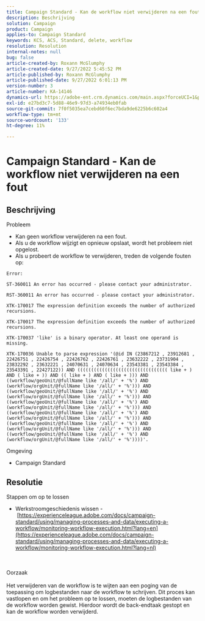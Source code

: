 ```yaml
---
title: Campaign Standard - Kan de workflow niet verwijderen na een fout
description: Beschrijving
solution: Campaign
product: Campaign
applies-to: Campaign Standard
keywords: KCS, ACS, Standard, delete, workflow
resolution: Resolution
internal-notes: null
bug: false
article-created-by: Roxann McGlumphy
article-created-date: 9/27/2022 5:45:52 PM
article-published-by: Roxann McGlumphy
article-published-date: 9/27/2022 6:01:13 PM
version-number: 3
article-number: KA-14146
dynamics-url: https://adobe-ent.crm.dynamics.com/main.aspx?forceUCI=1&pagetype=entityrecord&etn=knowledgearticle&id=6f704435-8c3e-ed11-9db1-00224808613b
exl-id: e27bd3c7-5d88-46e9-97d3-a74934eb0fab
source-git-commit: 7f0f5035ea7cebd60f6ec7bda9de6225b6c602a4
workflow-type: tm+mt
source-wordcount: '133'
ht-degree: 11%

---
```


# Campaign Standard - Kan de workflow niet verwijderen na een fout

## Beschrijving

Probleem<br>
- Kan geen workflow verwijderen na een fout.
- Als u de workflow wijzigt en opnieuw opslaat, wordt het probleem niet opgelost.
- Als u probeert de workflow te verwijderen, treden de volgende fouten op:



```
Error:

ST-360011 An error has occurred - please contact your administrator.

RST-360011 An error has occurred - please contact your administrator.

XTK-170017 The expression definition exceeds the number of authorized recursions.

XTK-170017 The expression definition exceeds the number of authorized recursions.

XTK-170037 'like' is a binary operator. At least one operand is missing.

XTK-170036 Unable to parse expression '(@id IN (23867212 , 23912681 , 22426751 , 22426754 , 22426762 , 22426761 , 23632222 , 23731904 , 23832292 , 23632221 , 24070631 , 24070634 , 23543381 , 23543384 , 23543391 , 22427122)) AND ((((((((((((((((((((((((((((((((( like + ) AND ( like + )) AND (( like + ) AND ( like + ))) AND ((workflow/geoUnit/@fullName like '/all/' + '%') AND (workflow/orgUnit/@fullName like '/all/' + '%'))) AND ((workflow/geoUnit/@fullName like '/all/' + '%') AND (workflow/orgUnit/@fullName like '/all/' + '%'))) AND ((workflow/geoUnit/@fullName like '/all/' + '%') AND (workflow/orgUnit/@fullName like '/all/' + '%'))) AND ((workflow/geoUnit/@fullName like '/all/' + '%') AND (workflow/orgUnit/@fullName like '/all/' + '%'))) AND ((workflow/geoUnit/@fullName like '/all/' + '%') AND (workflow/orgUnit/@fullName like '/all/' + '%'))) AND ((workflow/geoUnit/@fullName like '/all/' + '%') AND (workflow/orgUnit/@fullName like '/all/' + '%'))))'.
```



Omgeving
- Campaign Standard



## Resolutie

Stappen om op te lossen
- Werkstroomgeschiedenis wissen - [https://experienceleague.adobe.com/docs/campaign-standard/using/managing-processes-and-data/executing-a-workflow/monitoring-workflow-execution.html?lang=en](https://experienceleague.adobe.com/docs/campaign-standard/using/managing-processes-and-data/executing-a-workflow/monitoring-workflow-execution.html?lang=nl)



<br><br>Oorzaak<br><br>
Het verwijderen van de workflow is te wijten aan een poging van de toepassing om logbestanden naar de workflow te schrijven. Dit proces kan vastlopen en om het probleem op te lossen, moeten de logbestanden van de workflow worden gewist. Hierdoor wordt de back-endtaak gestopt en kan de workflow worden verwijderd.
